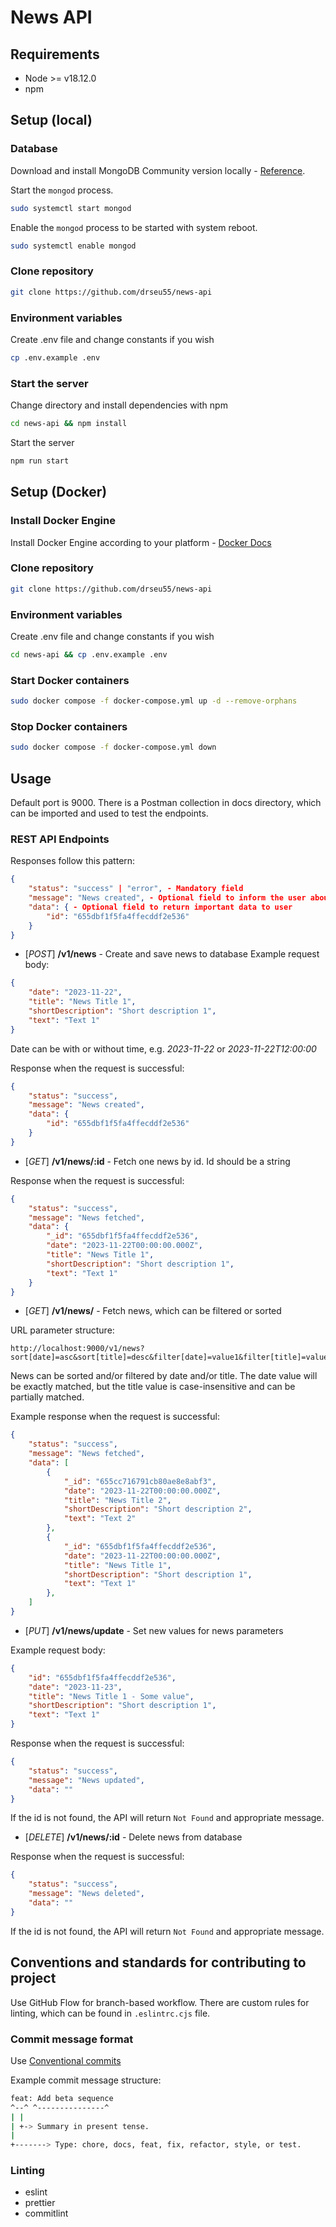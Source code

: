 # News API

## Requirements

- Node >= v18.12.0
- npm

## Setup (local)

### Database

Download and install MongoDB Community version locally - [Reference](https://www.mongodb.com/docs/manual/installation/).

Start the `mongod` process.

```sh
sudo systemctl start mongod
```

Enable the `mongod` process to be started with system reboot.

```sh
sudo systemctl enable mongod
```

### Clone repository

```sh
git clone https://github.com/drseu55/news-api
```

### Environment variables

Create .env file and change constants if you wish

```sh
cp .env.example .env
```

### Start the server

Change directory and install dependencies with npm

```sh
cd news-api && npm install
```

Start the server

```sh
npm run start
```

## Setup (Docker)

### Install Docker Engine

Install Docker Engine according to your platform - [Docker Docs](https://docs.docker.com/engine/install/)

### Clone repository

```sh
git clone https://github.com/drseu55/news-api
```

### Environment variables

Create .env file and change constants if you wish

```sh
cd news-api && cp .env.example .env
```

### Start Docker containers

```sh
sudo docker compose -f docker-compose.yml up -d --remove-orphans
```

### Stop Docker containers

```sh
sudo docker compose -f docker-compose.yml down
```

## Usage

Default port is 9000. There is a Postman collection in docs directory, which can be imported and used to test the endpoints.

### REST API Endpoints

Responses follow this pattern:

```json
{
    "status": "success" | "error", - Mandatory field
    "message": "News created", - Optional field to inform the user about the action
    "data": { - Optional field to return important data to user
        "id": "655dbf1f5fa4ffecddf2e536"
    }
}
```

- [*POST*] **/v1/news** - Create and save news to database
Example request body:

```json
{
    "date": "2023-11-22",
    "title": "News Title 1",
    "shortDescription": "Short description 1",
    "text": "Text 1"
}
```

Date can be with or without time, e.g. *2023-11-22* or *2023-11-22T12:00:00*

Response when the request is successful:

```json
{
    "status": "success",
    "message": "News created",
    "data": {
        "id": "655dbf1f5fa4ffecddf2e536"
    }
}
```

- [*GET*] **/v1/news/:id** - Fetch one news by id. Id should be a string

Response when the request is successful:

```json
{
    "status": "success",
    "message": "News fetched",
    "data": {
        "_id": "655dbf1f5fa4ffecddf2e536",
        "date": "2023-11-22T00:00:00.000Z",
        "title": "News Title 1",
        "shortDescription": "Short description 1",
        "text": "Text 1"
    }
}
```

- [*GET*] **/v1/news/** - Fetch news, which can be filtered or sorted

URL parameter structure:

```text
http://localhost:9000/v1/news?sort[date]=asc&sort[title]=desc&filter[date]=value1&filter[title]=value2
```

News can be sorted and/or filtered by date and/or title. The date value will be exactly matched, but the title value is case-insensitive and can be partially matched.

Example response when the request is successful:

```json
{
    "status": "success",
    "message": "News fetched",
    "data": [
        {
            "_id": "655cc716791cb80ae8e8abf3",
            "date": "2023-11-22T00:00:00.000Z",
            "title": "News Title 2",
            "shortDescription": "Short description 2",
            "text": "Text 2"
        },
        {
            "_id": "655dbf1f5fa4ffecddf2e536",
            "date": "2023-11-22T00:00:00.000Z",
            "title": "News Title 1",
            "shortDescription": "Short description 1",
            "text": "Text 1"
        },
    ]
}
```

- [*PUT*] **/v1/news/update** - Set new values for news parameters

Example request body:

```json
{
    "id": "655dbf1f5fa4ffecddf2e536",
    "date": "2023-11-23",
    "title": "News Title 1 - Some value",
    "shortDescription": "Short description 1",
    "text": "Text 1"
}
```

Response when the request is successful:

```json
{
    "status": "success",
    "message": "News updated",
    "data": ""
}
```

If the id is not found, the API will return `Not Found` and appropriate message.

- [*DELETE*] **/v1/news/:id** - Delete news from database

Response when the request is successful:

```json
{
    "status": "success",
    "message": "News deleted",
    "data": ""
}
```

If the id is not found, the API will return `Not Found` and appropriate message.

## Conventions and standards for contributing to project

Use GitHub Flow for branch-based workflow. There are custom rules for linting, which can be found in `.eslintrc.cjs` file.

### Commit message format

Use [Conventional commits](https://www.conventionalcommits.org/en/v1.0.0/)

Example commit message structure:

```sh
feat: Add beta sequence
^--^ ^---------------^
| |
| +-> Summary in present tense.
|
+-------> Type: chore, docs, feat, fix, refactor, style, or test.
```

### Linting

- eslint
- prettier
- commitlint

